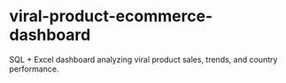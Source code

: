 # viral-product-ecommerce-dashboard
SQL + Excel dashboard analyzing viral product sales, trends, and country performance.
